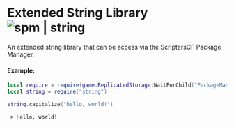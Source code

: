 # Extended String Library ![spm | string](https://img.shields.io/badge/spm-string-blue)
An extended string library that can be access via the ScriptersCF Package Manager.

#### Example:
```lua
local require = require(game.ReplicatedStorage:WaitForChild("PackageManager").Load)
local string = require("string")

string.capitalize("hello, world!")
```

` > Hello, world!`
